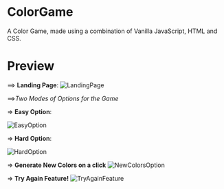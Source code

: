 # ColorGame
A Color Game, made using a combination of Vanilla JavaScript, HTML and CSS.

# Preview
==> **Landing Page**:
![LandingPage](https://user-images.githubusercontent.com/66758271/88360903-ee97c880-cd94-11ea-9eef-5c5cf4f20ee9.PNG)

==>_Two Modes of Options for the Game_

=> **Easy Option**:

![EasyOption](https://user-images.githubusercontent.com/66758271/88360899-ec356e80-cd94-11ea-9e58-9b976d1cdf69.PNG)

=> **Hard Option**:

![HardOption](https://user-images.githubusercontent.com/66758271/88360902-edff3200-cd94-11ea-8642-a73a439eba22.PNG)


=> **Generate New Colors on a click**
![NewColorsOption](https://user-images.githubusercontent.com/66758271/88360905-ef305f00-cd94-11ea-945a-4ce8dfb4b5b0.PNG)


=> **Try Again Feature!** 
![TryAgainFeature](https://user-images.githubusercontent.com/66758271/88360907-f0618c00-cd94-11ea-8727-0330463def96.PNG)
